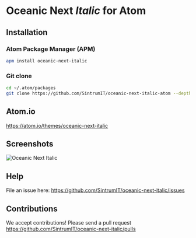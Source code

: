 # Oceanic Next _Italic_ for Atom

## Installation

### Atom Package Manager (APM)
```bash
apm install oceanic-next-italic
```

### Git clone
```bash
cd ~/.atom/packages
git clone https://github.com/SintrumIT/oceanic-next-italic-atom --depth=1
```

## Atom.io
https://atom.io/themes/oceanic-next-italic

## Screenshots
![Oceanic Next Italic](https://raw.githubusercontent.com/SintrumIT/oceanic-next-italic/master/images/screenshot.png "Oceanic Next Italic")

## Help
File an issue here:
https://github.com/SintrumIT/oceanic-next-italic/issues

## Contributions
We accept contributions! Please send a pull request
https://github.com/SintrumIT/oceanic-next-italic/pulls
